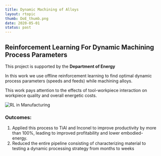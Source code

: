```yaml
---
title: Dynamic Machining of Alloys
layout: rtopic
thumb: DoE_thumb.png
date: 2020-05-01
status: past
---
```


## Reinforcement Learning For Dynamic Machining Process Parameters

This project is supported by the **Department of Energy**

In this work we use offline reinforcement learning to find optimal dynamic process parameters (speeds and feeds) while machining alloys.

This work pays attention to the effects of tool-workpiece interaction on workpiece quality and overall energetic costs.

![RL in Manufacturing]({{site.url}}/{{site.baseurl}}/assets/img/DoE_RL_M.png)

### Outcomes:
1. Applied this process to TiAl and Inconel to improve productivity by more than $100$%, leading to improved profitability and lower embodied-energy.
1. Reduced the entire pipeline consisting of characterizing material to testing a dynamic processing strategy from months to weeks